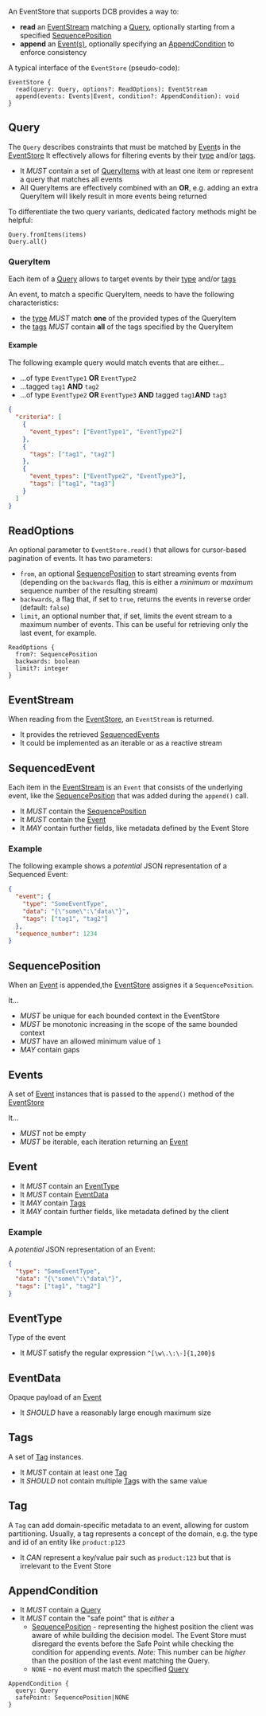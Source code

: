An EventStore that supports DCB provides a way to:

- **read** an [EventStream](#eventstream) matching a [Query](#query), optionally starting from a specified [SequencePosition](#sequenceposition)
- **append** an [Event(s)](#events), optionally specifying an [AppendCondition](#appendcondition) to enforce consistency

A typical interface of the `EventStore` (pseudo-code):

```
EventStore {
  read(query: Query, options?: ReadOptions): EventStream
  append(events: Events|Event, condition?: AppendCondition): void
}
```

## Query

The `Query` describes constraints that must be matched by [Event](#event)s in the [EventStore](../glossary.md#event-store)
It effectively allows for filtering events by their [type](#eventtype) and/or [tags](#tags).

- It _MUST_ contain a set of [QueryItems](#queryitem) with at least one item or represent a query that matches all events
- All QueryItems are effectively combined with an **OR**, e.g. adding an extra QueryItem will likely result in more events being returned

To differentiate the two query variants, dedicated factory methods might be helpful:

```
Query.fromItems(items)
Query.all()
```

### QueryItem

Each item of a [Query](#query) allows to target events by their [type](#eventtype) and/or [tags](#tags)

An event, to match a specific QueryItem, needs to have the following characteristics:

- the [type](#eventtype) _MUST_ match **one** of the provided types of the QueryItem
- the [tags](#tags) _MUST_ contain **all** of the tags specified by the QueryItem

#### Example

The following example query would match events that are either...

- ...of type `EventType1` **OR** `EventType2`
- ...tagged `tag1` **AND** `tag2`
- ...of type `EventType2` **OR** `EventType3` **AND** tagged `tag1`**AND** `tag3`

```json
{
  "criteria": [
    {
      "event_types": ["EventType1", "EventType2"]
    },
    {
      "tags": ["tag1", "tag2"]
    },
    {
      "event_types": ["EventType2", "EventType3"],
      "tags": ["tag1", "tag3"]
    }
  ]
}
```

## ReadOptions

An optional parameter to `EventStore.read()` that allows for cursor-based pagination of events.
It has two parameters:

- `from`, an optional [SequencePosition](#sequenceposition) to start streaming events from (depending on the `backwards` flag, this is either a _minimum_ or _maximum_ sequence number of the resulting stream)
- `backwards`, a flag that, if set to `true`, returns the events in reverse order (default: `false`)
- `limit`, an optional number that, if set, limits the event stream to a maximum number of events. This can be useful for retrieving only the last event, for example.

```
ReadOptions {
  from?: SequencePosition
  backwards: boolean
  limit?: integer
}
```

## EventStream

When reading from the [EventStore](../glossary.md#event-store), an `EventStream` is returned.

- It provides the retrieved [SequencedEvents](#sequencedevent)
- It could be implemented as an iterable or as a reactive stream 

## SequencedEvent 

Each item in the [EventStream](#eventstream) is an `Event` that consists of the underlying event, like the [SequencePosition](#sequenceposition) that was added during the `append()` call.

- It _MUST_ contain the [SequencePosition](#sequenceposition)
- It _MUST_ contain the [Event](#event)
- It _MAY_ contain further fields, like metadata defined by the Event Store


### Example

The following example shows a *potential* JSON representation of a Sequenced Event:

```json
{
  "event": {
    "type": "SomeEventType",
    "data": "{\"some\":\"data\"}",
    "tags": ["tag1", "tag2"]
  },
  "sequence_number": 1234
}
```

## SequencePosition

When an [Event](#event) is appended,the [EventStore](../glossary.md#event-store) assignes it a  `SequencePosition`.

It...

- _MUST_ be unique for each bounded context in the EventStore
- _MUST_ be monotonic increasing in the scope of the same bounded context
- _MUST_ have an allowed minimum value of `1`
- _MAY_ contain gaps 

## Events

A set of [Event](#event) instances that is passed to the `append()` method of the [EventStore](../glossary.md#event-store)

It...

- _MUST_ not be empty
- _MUST_ be iterable, each iteration returning an [Event](#event)

## Event

- It _MUST_ contain an [EventType](#eventtype)
- It _MUST_ contain [EventData](#eventdata)
- It _MAY_ contain [Tags](#tags)
- It _MAY_ contain further fields, like metadata defined by the client

### Example

A *potential* JSON representation of an Event:

```json
{
  "type": "SomeEventType",
  "data": "{\"some\":\"data\"}",
  "tags": ["tag1", "tag2"]
}
```

## EventType

Type of the event

- It _MUST_ satisfy the regular expression `^[\w\.\:\-]{1,200}$`

## EventData

Opaque payload of an [Event](#event)

- It _SHOULD_ have a reasonably large enough maximum size

## Tags

A set of [Tag](#tag) instances.

- It _MUST_ contain at least one [Tag](#tag)
- It _SHOULD_ not contain multiple [Tag](#tag)s with the same value

## Tag

A `Tag` can add domain-specific metadata to an event, allowing for custom partitioning.
Usually, a tag represents a concept of the domain, e.g. the type and id of an entity like `product:p123`

- It _CAN_ represent a key/value pair such as `product:123` but that is irrelevant to the Event Store

## AppendCondition

- It _MUST_ contain a [Query](#query)
- It _MUST_ contain the "safe point" that is _either_ a
  - [SequencePosition](#sequenceposition) - representing the highest position the client was aware of while building the decision model. The Event Store must disregard the events before the Safe Point while checking the condition for appending events. *Note:* This number can be _higher_ than the position of the last event matching the Query.
  - `NONE` - no event must match the specified [Query](#query)

```
AppendCondition {
  query: Query
  safePoint: SequencePosition|NONE
}
```
